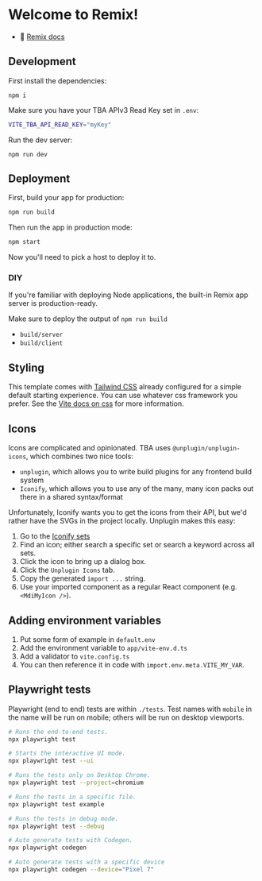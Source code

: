 # Welcome to Remix!

- 📖 [Remix docs](https://remix.run/docs)

## Development

First install the dependencies:

```shellscript
npm i
```

Make sure you have your TBA APIv3 Read Key set in `.env`:

```sh
VITE_TBA_API_READ_KEY="myKey"
```

Run the dev server:

```shellscript
npm run dev
```

## Deployment

First, build your app for production:

```sh
npm run build
```

Then run the app in production mode:

```sh
npm start
```

Now you'll need to pick a host to deploy it to.

### DIY

If you're familiar with deploying Node applications, the built-in Remix app server is production-ready.

Make sure to deploy the output of `npm run build`

- `build/server`
- `build/client`

## Styling

This template comes with [Tailwind CSS](https://tailwindcss.com/) already configured for a simple default starting experience. You can use whatever css framework you prefer. See the [Vite docs on css](https://vitejs.dev/guide/features.html#css) for more information.

## Icons

Icons are complicated and opinionated. TBA uses `@unplugin/unplugin-icons`, which combines two nice tools:

- `unplugin`, which allows you to write build plugins for any frontend build system
- `Iconify`, which allows you to use any of the many, many icon packs out there in a shared syntax/format

Unfortunately, Iconify wants you to get the icons from their API, but we'd rather have the SVGs in the project locally. Unplugin makes this easy:

1. Go to the [Iconify sets](https://icon-sets.iconify.design/)
2. Find an icon; either search a specific set or search a keyword across all sets.
3. Click the icon to bring up a dialog box.
4. Click the `Unplugin Icons` tab.
5. Copy the generated `import ...` string.
6. Use your imported component as a regular React component (e.g. `<MdiMyIcon />`).

## Adding environment variables

1. Put some form of example in `default.env`
2. Add the environment variable to `app/vite-env.d.ts`
3. Add a validator to `vite.config.ts`
4. You can then reference it in code with `import.env.meta.VITE_MY_VAR`.

## Playwright tests

Playwright (end to end) tests are within `./tests`. Test names with `mobile` in the name will be run on mobile; others will be run on desktop viewports.

```sh
# Runs the end-to-end tests.
npx playwright test

# Starts the interactive UI mode.
npx playwright test --ui

# Runs the tests only on Desktop Chrome.
npx playwright test --project=chromium

# Runs the tests in a specific file.
npx playwright test example

# Runs the tests in debug mode.
npx playwright test --debug

# Auto generate tests with Codegen.
npx playwright codegen

# Auto generate tests with a specific device
npx playwright codegen --device="Pixel 7"
```
